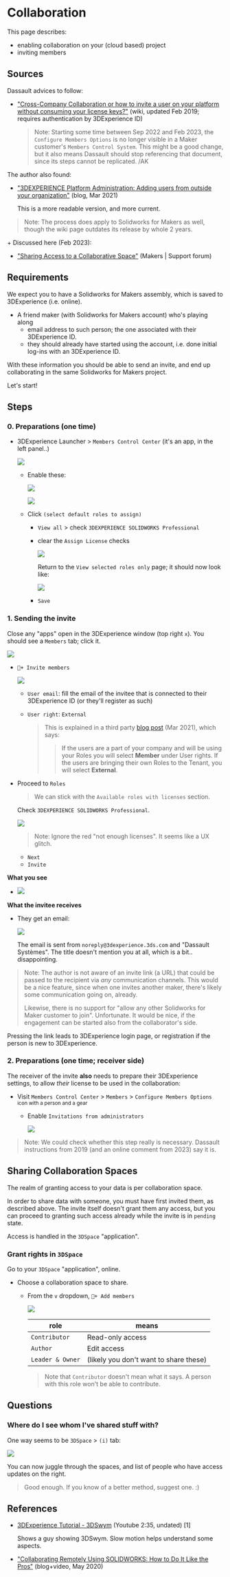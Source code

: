 # Collaboration

This page describes:

- enabling collaboration on your (cloud based) project
- inviting members

## Sources

Dassault advices to follow:

- ["Cross-Company Collaboration or how to invite a user on your platform without consuming your license keys?"](https://r1132100503382-eu1-3dswym.3dexperience.3ds.com/#community:4/post:rHFgrLlQRr6w7xEwrVCYlA) (wiki, updated Feb 2019; requires authentication by 3DExperience ID)

   >Note: Starting some time between Sep 2022 and Feb 2023, the `Configure Members Options` is no longer visible in a Maker customer's `Members Control System`. This might be a good change, but it also means Dassault should stop referencing that document, since its steps cannot be replicated. /AK

The author also found:

- ["3DEXPERIENCE Platform Administration: Adding users from outside your organization"](https://www.cati.com/blog/3dexperience-platform-administration-adding-users-from-outside-your-organization/) (blog, Mar 2021)

   This is a more readable version, and more current.

>Note: The process does apply to Solidworks for Makers as well, though the wiki page outdates its release by whole 2 years.

<span>+</span> Discussed here (Feb 2023):

- ["Sharing Access to a Collaborative Space"](https://r1132100503382-eu1-3dswym.3dexperience.3ds.com/#community:kKnaKWHGTPC4ut-q1X_9uA/iquestion:8uyanJu_Q3u764mmSTXirw) (Makers \| Support forum)

## Requirements

We expect you to have a Solidworks for Makers assembly, which is saved to 3DExperience (i.e. online).

- A friend maker (with Solidworks for Makers account) who's playing along
   - email address to such person; the one associated with their 3DExperience ID.
   - they should already have started using the account, i.e. done initial log-ins with an 3DExperience ID.

With these information you should be able to send an invite, and end up collaborating in the same Solidworks for Makers project.

Let's start!


<!-- disabled
## Dassault approach

Solidworks for Makers has no tools for collaboration. One cannot get a URL that one could share with friends, as an invite, to an online project. There is no "Invite" or "Collaborate" menu item, anywhere. `File` > `Publish...` looks inviting, but opens a file save dialog, instead.

This is so pre-cloud days.

This (cloud collaboration) could be handled in the 3DExperience side of things (for Solidworks for Makers projects). Unfortunately, the current (Sep 2022) model is **not built for makers** but for larger companies, instead.
-->


## Steps

### 0. Preparations (one time)

- 3DExperience Launcher > `Members Control Center` (it's an app, in the left panel..)
   
   ![](.images/members-control-center.png)

   - Enable these:
   
      ![](.images/enable-invitations.png)

      ![](.images/enable-invitations-from-members.png)

   - Click `(select default roles to assign)` <!-- this step is not mentions in the Dassault wiki page -->

      - `View all` > check `3DEXPERIENCE SOLIDWORKS Professional`
      - clear the `Assign License` checks

         ![](.images/default-roles.png)
      
         Return to the `View selected roles only` page; it should now look like:
      
         ![](.images/default-roles-2.png)

      - `Save`


### 1. Sending the invite

Close any "apps" open in the 3DExperience window (top right `x`). You should see a `Members` tab; click it.

   ![](.images/members-tab.png)


- `👤+ Invite members`

   ![](.images/invite-members.png)

   - `User email`: fill the email of the invitee that is connected to their 3DExperience ID (or they'll register as such)
   
   - `User right`: `External`
   
      >This is explained in a third party [blog post](https://www.cati.com/blog/3dexperience-platform-administration-adding-users-from-outside-your-organization/) (Mar 2021), which says:
      >
      >>If the users are a part of your company and will be using your Roles you will select **Member** under User rights. If the users are bringing their own Roles to the Tenant, you will select **External**.

- Proceed to `Roles`

   >We can stick with the `Available roles with licenses` section.
   
   Check `3DEXPERIENCE SOLIDWORKS Professional`.
   
   ![](.images/invite-roles.png)
   
   >Note: Ignore the red "not enough licenses". It seems like a UX glitch.
   
   - `Next` 
   - `Invite`
   
**What you see**

- ![](.images/invite-pending.png)

**What the invitee receives**

- They get an email:

   ![](.images/invite-email.jpg)

   The email is sent from `noreply@3dexperience.3ds.com` and "Dassault Systèmes". The title doesn't mention you at all, which is a bit.. disappointing.

>Note: The author is not aware of an invite link (a URL) that could be passed to the recipient via *any* communication channels. This would be a nice feature, since when one invites another maker, there's likely some communication going on, already.
> 
> Likewise, there is no support for "allow any other Solidworks for Maker customer to join". Unfortunate. It would be nice, if the engagement can be started also from the collaborator's side.
   
Pressing the link leads to 3DExperience login page, or registration if the person is new to 3DExperience.

### 2. Preparations (one time; receiver side)

The receiver of the invite **also** needs to prepare their 3DExperience settings, to allow *their* license to be used in the collaboration:

<!-- Old info?  Not finding the screenshot's view, any more.

![](.images/invitee-user-settings.png)

Notice `3DEXPERIENCE SOLIDWORKS Professional` having `Restrict Usage to this Platform` off.

*tbd. What is the default for Solidworks for Makers users/admins? Do they need to do this?*

*tbd. Is the `3DEXPERIENCE SOLIDWORKS Professional` role enough, or is unrestricting needed also for some other roles? `3DSwymer`, `Collaborative Industry Innovator`?*
-->

<!--
*tbd. Dassault wiki page states that switching on `Configure Member Options` > `Inivitations from administrators` is needed, for being able to unrestrict the roles. Is this true?*
-->

- Visit `Members Control Center` > `Members` > `Configure Members Options` <sub>icon with a person and a gear</sub>

   - Enable `Invitations from administrators` 
   
      ![](.images/wiki-enable-invitations.jpg)

>Note: We could check whether this step really is necessary. Dassault instructions from 2019 (and an online comment from 2023) say it is.

  
## Sharing Collaboration Spaces

The realm of granting access to your data is per collaboration space.

In order to share data with someone, you must have first invited them, as described above. The invite itself doesn't grant them any access, but you can proceed to granting such access already while the invite is in `pending` state.

Access is handled in the `3DSpace` "application".

### Grant rights in `3DSpace`

Go to your `3DSpace` "application", online.

- Choose a collaboration space to share.

   - From the `v` dropdown, `👤+ Add members`

      ![](.images/add-member-to-space.png)

      |role|means|
      |---|---|
      |`Contributor`|Read-only access|
      |`Author`|Edit access|
      |`Leader & Owner`|(likely you don't want to share these)|

      <!-- tbd. The author has no idea what `Assign credentials with a given organization` means. #help
      -->

      >Note that `Contributor` doesn't mean what it says. A person with this role won't be able to contribute.


## Questions

### Where do I see whom I've shared stuff with?

One way seems to be `3DSpace` > `(i)` tab:

![](.images/3dspace-list-access.png)

You can now juggle through the spaces, and list of people who have access updates on the right.

>Good enough. If you know of a better method, suggest one. :)


## References

- [3DExperience Tutorial - 3DSwym](https://www.youtube.com/watch?v=bBzx4eoeUiA) (Youtube 2:35, undated) [1]

   Shows a guy showing 3DSwym. Slow motion helps understand some aspects.
   
- ["Collaborating Remotely Using SOLIDWORKS: How to Do It Like the Pros"](https://blogs.solidworks.com/solidworksblog/2020/05/collaborating-remotely-using-solidworks-how-to-do-it-like-the-pros.html) (blog+video, May 2020)

